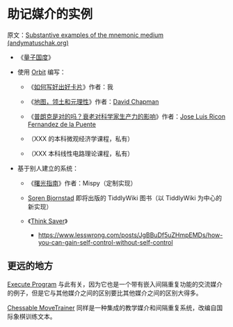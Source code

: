 # 助记媒介的实例

原文：[Substantive examples of the mnemonic medium (andymatuschak.org)](https://notes.andymatuschak.org/zDmYvwSyN9YRv5HgDYwX19C28jC9qZ5qiMJ)

- 《[量子国度](https://quantum.country/)》

- 使用 [Orbit](https://notes.andymatuschak.org/z72ioKyd4X48WndtAsfkhnKwsD8o5PaaT384o) 编写：

  - 《[如何写好出好卡片](https://andymatuschak.org/prompts/)》作者：我

  - 《[地图，领土和元理性](https://metarationality.com/maps-and-territory)》作者：[David Chapman](https://notes.andymatuschak.org/z29Uv6CnK2xSy3nivekQwMMXW2jwzd4yQWbN)

  - 《[普朗克是对的吗？衰老对科学家生产力的影响](https://nintil.com/age-and-science/)》作者：[Jose Luis Ricon Fernandez de la Puente](https://notes.andymatuschak.org/zAxicVEnF4ZKani8m5LXHYRDDvrZctBvWYV)

  - （XXX 的本科微观经济学课程，私有）

  - （XXX 本科线性电路理论课程，私有）

- 基于别人建立的系统：

  - 《[曙光指南](https://dawnguide.com/home)》作者：Mispy（定制实现）

  - [Soren Bjornstad](https://notes.andymatuschak.org/zzfor7LXCY9JBRjFmMaeLw5zV69GM2dSDQA) 即将出版的 TiddlyWiki 图书（以 TiddlyWiki 为中心的新实现）

  - 《[Think Saver](https://notes.andymatuschak.org/zBM4qbJhN1XA4wBpDCj2fonXiz4sgQFe4YR)》

    - https://www.lesswrong.com/posts/JgBBuDf5uZHmpEMDs/how-you-can-gain-self-control-without-self-control

## 更远的地方

[Execute Program](https://notes.andymatuschak.org/z2LGZ8cXBcQMP7YuAHbeVyCSLZoiMXvQNKCok) 与此有关，因为它也是一个带有嵌入间隔重复功能的交流媒介的例子，但是它与其他媒介之间的区别要比其他媒介之间的区别大得多。

[Chessable MoveTrainer](https://notes.andymatuschak.org/z8MgFD7B7QRqqGZXsJqeGpm5PJhroPwb6BW2V) 同样是一种集成的教学媒介和间隔重复系统，改编自国际象棋训练文本。